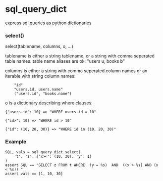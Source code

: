 # sql_query_dict
express sql queries as python dictionaries

### select()

select(tablename, columns, o, ...)

tablename is either a string tablename, or a string with comma seperated
table names.  table name aliases are ok: "users u, books b"

columns is either a string with comma seperated column names or an
iterable with string column names:

```
    "id"
    "users.id, users.name"
    ("users.id", "books.name")
```

o is a dictionary describing where clauses:

```
{"users.id": 10} => "WHERE users.id = 10"

{"id>": 10} => "WHERE id > 10"

{"id": (10, 20, 30)} => "WHERE id in (10, 20, 30)"
```
    

### Example

```
SQL, vals = sql_query_dict.select(
    't', 'z', {'x><': (10, 30), 'y': 1}
)
assert SQL == "SELECT z FROM t WHERE  (y = %s)  AND  ((x > %s) AND (x < %s)) "
assert vals == [1, 10, 30]
```
